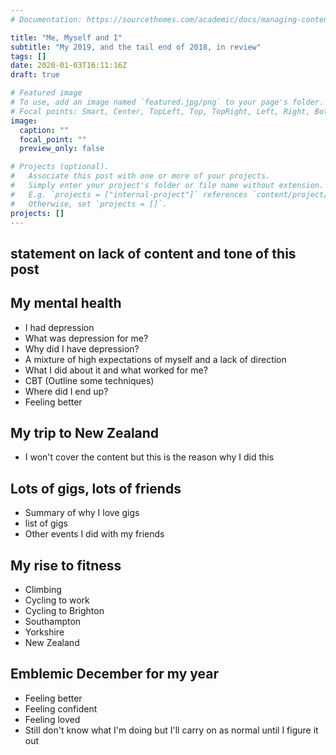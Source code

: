 ```yaml
---
# Documentation: https://sourcethemes.com/academic/docs/managing-content/

title: "Me, Myself and I"
subtitle: "My 2019, and the tail end of 2018, in review"
tags: []
date: 2020-01-03T16:11:16Z
draft: true

# Featured image
# To use, add an image named `featured.jpg/png` to your page's folder.
# Focal points: Smart, Center, TopLeft, Top, TopRight, Left, Right, BottomLeft, Bottom, BottomRight.
image:
  caption: ""
  focal_point: ""
  preview_only: false

# Projects (optional).
#   Associate this post with one or more of your projects.
#   Simply enter your project's folder or file name without extension.
#   E.g. `projects = ["internal-project"]` references `content/project/deep-learning/index.md`.
#   Otherwise, set `projects = []`.
projects: []
---
```


## statement on lack of content and tone of this post

## My mental health

- I had depression
- What was depression for me?
- Why did I have depression?
- A mixture of high expectations of myself and a lack of direction
- What I did about it and what worked for me?
- CBT (Outline some techniques)
- Where did I end up?
- Feeling better

## My trip to New Zealand

- I won't cover the content but this is the reason why I did this

## Lots of gigs, lots of friends

- Summary of why I love gigs
- list of gigs
- Other events I did with my friends

## My rise to fitness

- Climbing
- Cycling to work
- Cycling to Brighton
- Southampton
- Yorkshire
- New Zealand

## Emblemic December for my year

- Feeling better
- Feeling confident
- Feeling loved
- Still don't know what I'm doing but I'll carry on as normal until I figure it out